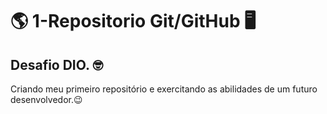 # :earth_americas: 1-Repositorio Git/GitHub :desktop_computer:
## Desafio DIO. :nerd_face:

Criando meu primeiro repositório e exercitando as abilidades de um futuro desenvolvedor.:wink:
